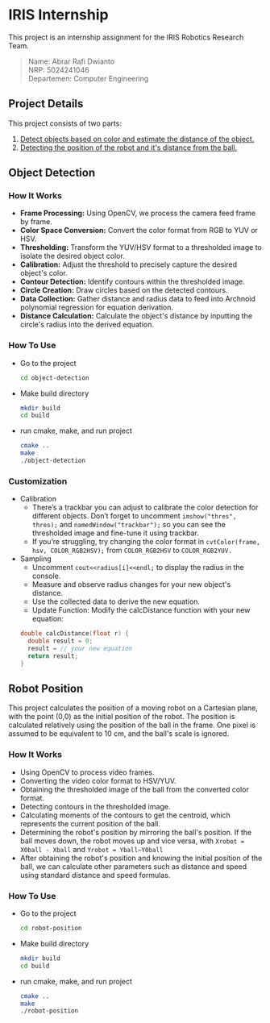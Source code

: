 
# IRIS Internship

This project is an internship assignment for the IRIS Robotics Research Team.

> Name: Abrar Rafi Dwianto <br>
> NRP: 5024241046 <br>
> Departemen: Computer Engineering

## Project Details
This project consists of two parts:

1. [Detect objects based on color and estimate the distance of the object.](##Object-Detection)
2. [Detecting the position of the robot and it's distance from the ball.](##Robot-Position)

## Object Detection
### How It Works
  - **Frame Processing:** Using OpenCV, we process the camera feed frame by frame.
  - **Color Space Conversion:** Convert the color format from RGB to YUV or HSV.
  - **Thresholding:** Transform the YUV/HSV format to a thresholded image to isolate the desired object color.
  - **Calibration:** Adjust the threshold to precisely capture the desired object's color.
  - **Contour Detection:** Identify contours within the thresholded image.
  - **Circle Creation:** Draw circles based on the detected contours.
  - **Data Collection:** Gather distance and radius data to feed into Archnoid polynomial regression for equation derivation.
  - **Distance Calculation:** Calculate the object's distance by inputting the circle's radius into the derived equation.

### How To Use
- Go to the project
  ```bash
  cd object-detection
  ```
- Make build directory
  ```bash
  mkdir build
  cd build
  ```
- run cmake, make, and run project
  ```bash
  cmake ..
  make
  ./object-detection
  ```

### Customization
  - Calibration
    - There’s a trackbar you can adjust to calibrate the color detection for different objects. Don’t forget to uncomment ```imshow("thres", thres);``` and ```namedWindow("trackbar");``` so you can see the thresholded image and fine-tune it using trackbar.
    - If you’re struggling, try changing the color format in ```cvtColor(frame, hsv, COLOR_RGB2HSV);``` from ```COLOR_RGB2HSV``` to ```COLOR_RGB2YUV.```
  - Sampling
    - Uncomment ```cout<<radius[i]<<endl;``` to display the radius in the console.
    - Measure and observe radius changes for your new object's distance.
    - Use the collected data to derive the new equation.
    - Update Function: Modify the calcDistance function with your new equation:
    ```cpp
    double calcDistance(float r) {
      double result = 0;
      result = // your new equation
      return result;
    }

## Robot Position
This project calculates the position of a moving robot on a Cartesian plane, with the point (0,0) as the initial position of the robot. The position is calculated relatively using the position of the ball in the frame. One pixel is assumed to be equivalent to 10 cm, and the ball's scale is ignored.

### How It Works
  - Using OpenCV to process video frames.
  - Converting the video color format to HSV/YUV.
  - Obtaining the thresholded image of the ball from the converted color format.
  - Detecting contours in the thresholded image.
  - Calculating moments of the contours to get the centroid, which represents the current position of the ball.
  - Determining the robot's position by mirroring the ball's position. If the ball moves down, the robot moves up and vice versa, with ```Xrobot = X0ball - Xball``` and ```Yrobot = Yball−Y0ball```
  - After obtaining the robot's position and knowing the initial position of the ball, we can calculate other parameters such as distance and speed using standard distance and speed formulas.

### How To Use
- Go to the project
  ```bash
  cd robot-position
  ```
- Make build directory
  ```bash
  mkdir build
  cd build
  ```
- run cmake, make, and run project
  ```bash
  cmake ..
  make
  ./robot-position
  ```
